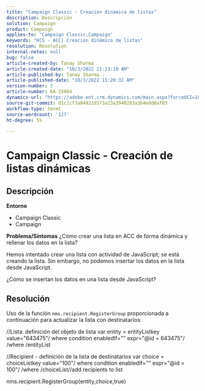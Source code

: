 ```yaml
---
title: "Campaign Classic - Creación dinámica de listas"
description: Descripción
solution: Campaign
product: Campaign
applies-to: "Campaign Classic,Campaign"
keywords: "KCS - ACC| Creación dinámica de listas"
resolution: Resolution
internal-notes: null
bug: false
article-created-by: Tanay Sharma .
article-created-date: "10/3/2022 11:13:10 AM"
article-published-by: Tanay Sharma .
article-published-date: "10/3/2022 11:20:32 AM"
version-number: 3
article-number: KA-15904
dynamics-url: "https://adobe-ent.crm.dynamics.com/main.aspx?forceUCI=1&pagetype=entityrecord&etn=knowledgearticle&id=06e6a659-0c43-ed11-bba2-0022480868ff"
source-git-commit: d1c1cf3a84921d573a23a3940283a3b4edd0af03
workflow-type: tm+mt
source-wordcount: '127'
ht-degree: 5%

---
```


# Campaign Classic - Creación de listas dinámicas

## Descripción

<b>Entorno</b>
- Campaign Classic
- Campaign



<b>Problema/Síntomas</b>
¿Cómo crear una lista en ACC de forma dinámica y rellenar los datos en la lista?

Hemos intentado crear una lista con actividad de JavaScript; se está creando la lista. Sin embargo, no podemos insertar los datos en la lista desde JavaScript.

¿Cómo se insertan los datos en una lista desde JavaScript?


## Resolución


Uso de la función `nms.recipient.RegisterGroup` proporcionada a continuación para actualizar la lista con destinatarios:



//Lista: definición del objeto de lista var entity = entityListkey value=&quot;643475&quot;/ where condition enabledIf=&quot;&quot; expr=&quot;@id = 643475&quot;/ /where /entityList



//Recipient - definición de la lista de destinatarios var choice = choiceListkey value=&quot;100&quot;/ where condition enabledIf=&quot;&quot; expr=&quot;@id = 100&quot;/ /where /choiceList//add recipients to list

nms.recipient.RegisterGroup(entity,choice,true)
